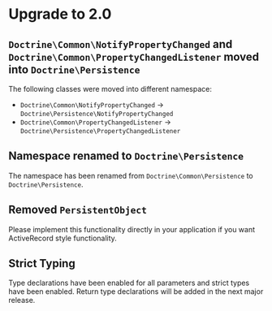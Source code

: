 # Upgrade to 2.0

## `Doctrine\Common\NotifyPropertyChanged` and `Doctrine\Common\PropertyChangedListener` moved into `Doctrine\Persistence`

The following classes were moved into different namespace:
 * `Doctrine\Common\NotifyPropertyChanged` -> `Doctrine\Persistence\NotifyPropertyChanged`
 * `Doctrine\Common\PropertyChangedListener` -> `Doctrine\Persistence\PropertyChangedListener`

## Namespace renamed to `Doctrine\Persistence`

The namespace has been renamed from `Doctrine\Common\Persistence` to `Doctrine\Persistence`.

## Removed `PersistentObject`

Please implement this functionality directly in your application if you want
ActiveRecord style functionality.

## Strict Typing

Type declarations have been enabled for all parameters and strict types have been enabled.
Return type declarations will be added in the next major release.
